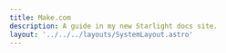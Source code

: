 ```yaml
---
title: Make.com
description: A guide in my new Starlight docs site.
layout: '../../../layouts/SystemLayout.astro'
---
```



